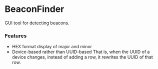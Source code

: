 # BeaconFinder
GUI tool for detecting beacons.

### Features

* HEX format display of major and minor
* Device-based rather than UUID-based
  That is, when the UUID of a device changes, instead of adding a row, it rewrites the UUID of that row.


